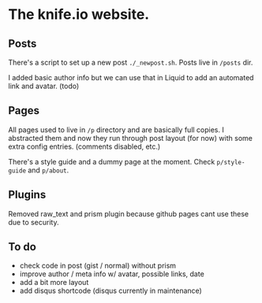 The knife.io website.
===================

## Posts
There's a script to set up a new post `./_newpost.sh`.
Posts live in `/posts` dir.

I added basic author info but we can use that in Liquid to add an automated link and avatar. (todo)

## Pages
All pages used to live in `/p` directory and are basically full copies. I abstracted them and now they run through post layout (for now) with some extra config entries. (comments disabled, etc.)

There's a style guide and a dummy page at the moment.
Check `p/style-guide` and `p/about`.

## Plugins
Removed raw_text and prism plugin because github pages cant use these due to security.

## To do
- check code in post (gist / normal) without prism
- improve author / meta info w/ avatar, possible links, date
- add a bit more layout
- add disqus shortcode (disqus currently in maintenance)
